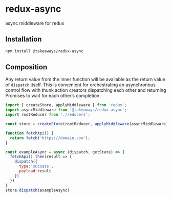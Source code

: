 # redux-async
async middleware for redux

## Installation

```bash
npm install @takeaways/redux-async
```

## Composition

Any return value from the inner function will be available as the return value
of `dispatch` itself. This is convenient for orchestrating an asynchronous
control flow with thunk action creators dispatching each other and returning
Promises to wait for each other’s completion:

```js
import { createStore, applyMiddleware } from 'redux';
import asyncMiddleware from '@takeaways/redux-async';
import rootReducer from './reducers';

const store = createStore(rootReducer, applyMiddleware(asyncMiddleware));

function fetchApi() {
  return fetch('https://domain.com');
}

const exampleAsync = async (dispatch, getState) => {
  fetchApi().then(result => {
    dispatch({
      type:'success',
      payload:result
    })
  })
}
store.dispatch(exampleAsync)
```
